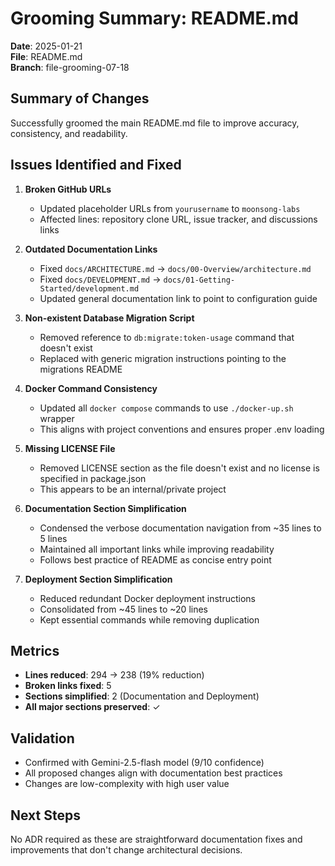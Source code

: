 # Grooming Summary: README.md

**Date**: 2025-01-21  
**File**: README.md  
**Branch**: file-grooming-07-18

## Summary of Changes

Successfully groomed the main README.md file to improve accuracy, consistency, and readability.

## Issues Identified and Fixed

1. **Broken GitHub URLs**
   - Updated placeholder URLs from `yourusername` to `moonsong-labs`
   - Affected lines: repository clone URL, issue tracker, and discussions links

2. **Outdated Documentation Links**
   - Fixed `docs/ARCHITECTURE.md` → `docs/00-Overview/architecture.md`
   - Fixed `docs/DEVELOPMENT.md` → `docs/01-Getting-Started/development.md`
   - Updated general documentation link to point to configuration guide

3. **Non-existent Database Migration Script**
   - Removed reference to `db:migrate:token-usage` command that doesn't exist
   - Replaced with generic migration instructions pointing to the migrations README

4. **Docker Command Consistency**
   - Updated all `docker compose` commands to use `./docker-up.sh` wrapper
   - This aligns with project conventions and ensures proper .env loading

5. **Missing LICENSE File**
   - Removed LICENSE section as the file doesn't exist and no license is specified in package.json
   - This appears to be an internal/private project

6. **Documentation Section Simplification**
   - Condensed the verbose documentation navigation from ~35 lines to 5 lines
   - Maintained all important links while improving readability
   - Follows best practice of README as concise entry point

7. **Deployment Section Simplification**
   - Reduced redundant Docker deployment instructions
   - Consolidated from ~45 lines to ~20 lines
   - Kept essential commands while removing duplication

## Metrics

- **Lines reduced**: 294 → 238 (19% reduction)
- **Broken links fixed**: 5
- **Sections simplified**: 2 (Documentation and Deployment)
- **All major sections preserved**: ✓

## Validation

- Confirmed with Gemini-2.5-flash model (9/10 confidence)
- All proposed changes align with documentation best practices
- Changes are low-complexity with high user value

## Next Steps

No ADR required as these are straightforward documentation fixes and improvements that don't change architectural decisions.

